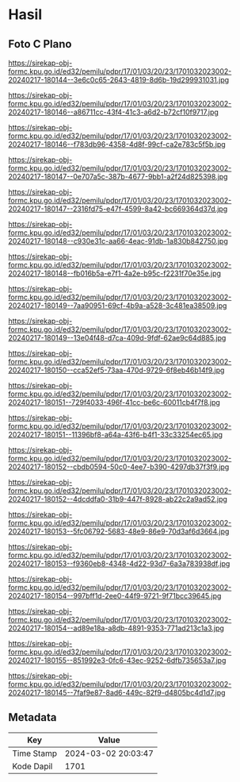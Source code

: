 # Hasil

## Foto C Plano

https://sirekap-obj-formc.kpu.go.id/ed32/pemilu/pdpr/17/01/03/20/23/1701032023002-20240217-180144--3e6c0c65-2643-4819-8d6b-19d299931031.jpg

https://sirekap-obj-formc.kpu.go.id/ed32/pemilu/pdpr/17/01/03/20/23/1701032023002-20240217-180146--a86711cc-43f4-41c3-a6d2-b72cf10f9717.jpg

https://sirekap-obj-formc.kpu.go.id/ed32/pemilu/pdpr/17/01/03/20/23/1701032023002-20240217-180146--f783db96-4358-4d8f-99cf-ca2e783c5f5b.jpg

https://sirekap-obj-formc.kpu.go.id/ed32/pemilu/pdpr/17/01/03/20/23/1701032023002-20240217-180147--0e707a5c-387b-4677-9bb1-a2f24d825398.jpg

https://sirekap-obj-formc.kpu.go.id/ed32/pemilu/pdpr/17/01/03/20/23/1701032023002-20240217-180147--2316fd75-e47f-4599-8a42-bc669364d37d.jpg

https://sirekap-obj-formc.kpu.go.id/ed32/pemilu/pdpr/17/01/03/20/23/1701032023002-20240217-180148--c930e31c-aa66-4eac-91db-1a830b842750.jpg

https://sirekap-obj-formc.kpu.go.id/ed32/pemilu/pdpr/17/01/03/20/23/1701032023002-20240217-180148--fb016b5a-e7f1-4a2e-b95c-f2231f70e35e.jpg

https://sirekap-obj-formc.kpu.go.id/ed32/pemilu/pdpr/17/01/03/20/23/1701032023002-20240217-180149--7aa90951-69cf-4b9a-a528-3c481ea38509.jpg

https://sirekap-obj-formc.kpu.go.id/ed32/pemilu/pdpr/17/01/03/20/23/1701032023002-20240217-180149--13e04f48-d7ca-409d-9fdf-62ae9c64d885.jpg

https://sirekap-obj-formc.kpu.go.id/ed32/pemilu/pdpr/17/01/03/20/23/1701032023002-20240217-180150--cca52ef5-73aa-470d-9729-6f8eb46b14f9.jpg

https://sirekap-obj-formc.kpu.go.id/ed32/pemilu/pdpr/17/01/03/20/23/1701032023002-20240217-180151--729f4033-496f-41cc-be6c-60011cb4f7f8.jpg

https://sirekap-obj-formc.kpu.go.id/ed32/pemilu/pdpr/17/01/03/20/23/1701032023002-20240217-180151--11396bf8-a64a-43f6-b4f1-33c33254ec65.jpg

https://sirekap-obj-formc.kpu.go.id/ed32/pemilu/pdpr/17/01/03/20/23/1701032023002-20240217-180152--cbdb0594-50c0-4ee7-b390-4297db37f3f9.jpg

https://sirekap-obj-formc.kpu.go.id/ed32/pemilu/pdpr/17/01/03/20/23/1701032023002-20240217-180152--4dcddfa0-31b9-447f-8928-ab22c2a9ad52.jpg

https://sirekap-obj-formc.kpu.go.id/ed32/pemilu/pdpr/17/01/03/20/23/1701032023002-20240217-180153--5fc06792-5683-48e9-86e9-70d3af6d3664.jpg

https://sirekap-obj-formc.kpu.go.id/ed32/pemilu/pdpr/17/01/03/20/23/1701032023002-20240217-180153--f9360eb8-4348-4d22-93d7-6a3a783938df.jpg

https://sirekap-obj-formc.kpu.go.id/ed32/pemilu/pdpr/17/01/03/20/23/1701032023002-20240217-180154--997bff1d-2ee0-44f9-9721-9f71bcc39645.jpg

https://sirekap-obj-formc.kpu.go.id/ed32/pemilu/pdpr/17/01/03/20/23/1701032023002-20240217-180154--ad89e18a-a8db-4891-9353-771ad213c1a3.jpg

https://sirekap-obj-formc.kpu.go.id/ed32/pemilu/pdpr/17/01/03/20/23/1701032023002-20240217-180155--851992e3-0fc6-43ec-9252-6dfb735653a7.jpg

https://sirekap-obj-formc.kpu.go.id/ed32/pemilu/pdpr/17/01/03/20/23/1701032023002-20240217-180145--7faf9e87-8ad6-449c-82f9-d4805bc4d1d7.jpg


## Metadata

| Key        | Value               |
| ---------- | ------------------- |
| Time Stamp | 2024-03-02 20:03:47 |
| Kode Dapil | 1701                |



